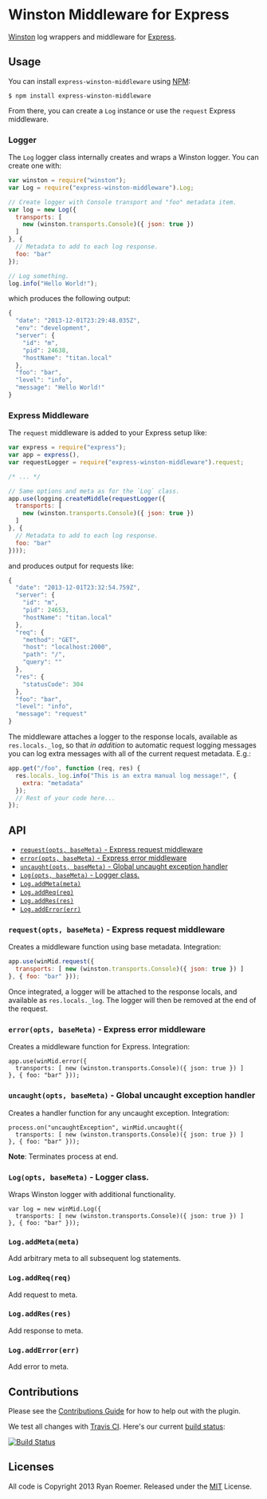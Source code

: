 Winston Middleware for Express
==============================

[Winston][winston] log wrappers and middleware for [Express][express].

## Usage

You can install `express-winston-middleware` using [NPM][npm]:

```
$ npm install express-winston-middleware
```

From there, you can create a `Log` instance or use the `request` Express
middleware.

### Logger

The `Log` logger class internally creates and wraps a Winston logger. You
can create one with:

```js
var winston = require("winston");
var Log = require("express-winston-middleware").Log;

// Create logger with Console transport and "foo" metadata item.
var log = new Log({
  transports: [
    new (winston.transports.Console)({ json: true })
  ]
}, {
  // Metadata to add to each log response.
  foo: "bar"
});

// Log something.
log.info("Hello World!");
```

which produces the following output:

```js
{
  "date": "2013-12-01T23:29:48.035Z",
  "env": "development",
  "server": {
    "id": "m",
    "pid": 24638,
    "hostName": "titan.local"
  },
  "foo": "bar",
  "level": "info",
  "message": "Hello World!"
}
```

### Express Middleware

The `request` middleware is added to your Express setup like:

```js
var express = require("express");
var app = express(),
var requestLogger = require("express-winston-middleware").request;

/* ... */

// Same options and meta as for the `Log` class.
app.use(logging.createMiddle(requestLogger({
  transports: [
    new (winston.transports.Console)({ json: true })
  ]
}, {
  // Metadata to add to each log response.
  foo: "bar"
})));

```

and produces output for requests like:

```js
{
  "date": "2013-12-01T23:32:54.759Z",
  "server": {
    "id": "m",
    "pid": 24653,
    "hostName": "titan.local"
  },
  "req": {
    "method": "GET",
    "host": "localhost:2000",
    "path": "/",
    "query": ""
  },
  "res": {
    "statusCode": 304
  },
  "foo": "bar",
  "level": "info",
  "message": "request"
}
```

The middleware attaches a logger to the response locals,
available as `res.locals._log`, so that *in addition* to automatic
request logging messages you can log extra messages with all of the
current request metadata. E.g.:

```js
app.get("/foo", function (req, res) {
  res.locals._log.info("This is an extra manual log message!", {
    extra: "metadata"
  });
  // Rest of your code here...
});
```

## API

* [`request(opts, baseMeta)` - Express request middleware](#-request-opts-basemeta-express-request-middleware)
* [`error(opts, baseMeta)` - Express error middleware](#-error-opts-basemeta-express-error-middleware)
* [`uncaught(opts, baseMeta)` - Global uncaught exception handler](#-uncaught-opts-basemeta-global-uncaught-exception-handler)
* [`Log(opts, baseMeta)` - Logger class.](#-log-opts-basemeta-logger-class-)
* [`Log.addMeta(meta)`](#-log-addmeta-meta-)
* [`Log.addReq(req)`](#-log-addreq-req-)
* [`Log.addRes(res)`](#-log-addres-res-)
* [`Log.addError(err)`](#-log-adderror-err-)

### `request(opts, baseMeta)` - Express request middleware

Creates a middleware function using base metadata. Integration:

```js
app.use(winMid.request({
  transports: [ new (winston.transports.Console)({ json: true }) ]
}, { foo: "bar" }));
```

Once integrated, a logger will be attached to the response locals,
and available as `res.locals._log`. The logger will then be removed at
the end of the request.

### `error(opts, baseMeta)` - Express error middleware

Creates a middleware function for Express. Integration:

```
app.use(winMid.error({
  transports: [ new (winston.transports.Console)({ json: true }) ]
}, { foo: "bar" }));
```

### `uncaught(opts, baseMeta)` - Global uncaught exception handler

Creates a handler function for any uncaught exception. Integration:

```
process.on("uncaughtException", winMid.uncaught({
  transports: [ new (winston.transports.Console)({ json: true }) ]
}, { foo: "bar" }));
```

**Note**: Terminates process at end.

### `Log(opts, baseMeta)` - Logger class.

Wraps Winston logger with additional functionality.

```
var log = new winMid.Log({
  transports: [ new (winston.transports.Console)({ json: true }) ]
}, { foo: "bar" }));
```

### `Log.addMeta(meta)`

Add arbitrary meta to all subsequent log statements.

### `Log.addReq(req)`

Add request to meta.

### `Log.addRes(res)`

Add response to meta.

### `Log.addError(err)`

Add error to meta.

## Contributions

Please see the [Contributions Guide](./CONTRIBUTING.md) for how to help out
with the plugin.

We test all changes with [Travis CI][trav]. Here's our current
[build status][trav_site]:

[![Build Status][trav_img]][trav_site]

[trav]: https://travis-ci.org/
[trav_img]: https://api.travis-ci.org/FormidableLabs/express-winston-middleware.png
[trav_site]: https://travis-ci.org/FormidableLabs/express-winston-middleware

## Licenses
All code is Copyright 2013 Ryan Roemer.
Released under the [MIT](./LICENSE.txt) License.

[winston]: https://github.com/flatiron/winston
[express]: http://expressjs.com/
[npm]: https://npmjs.org/package/express-winston-middleware
